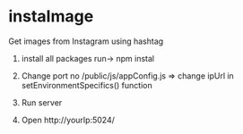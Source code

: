# instaImage
Get images from Instagram using hashtag 

1. install all packages
 run-> npm instal
2. Change port no
/public/js/appConfig.js => change ipUrl in setEnvironmentSpecifics() function

3. Run server 
4. Open http://yourIp:5024/
